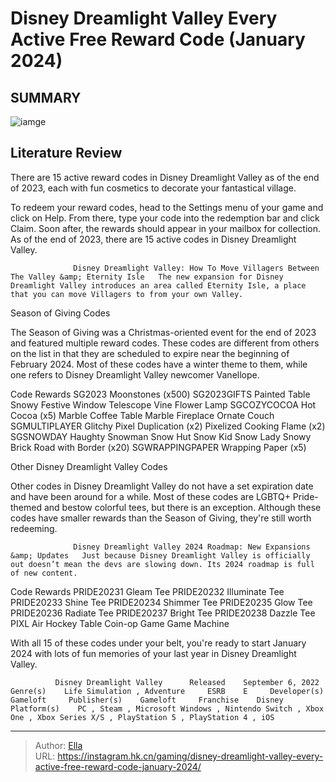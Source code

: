 # Disney Dreamlight Valley Every Active Free Reward Code (January 2024)


## SUMMARY 

![iamge](https://static1.srcdn.com/wordpress/wp-content/uploads/2023/12/disney-dreamlight-valley-every-active-free-reward-code-december-2023.jpg)

## Literature Review

There are 15 active reward codes in Disney Dreamlight Valley as of the end of 2023, each with fun cosmetics to decorate your fantastical village.





To redeem your reward codes, head to the Settings menu of your game and click on Help. From there, type your code into the redemption bar and click Claim. Soon after, the rewards should appear in your mailbox for collection. As of the end of 2023, there are 15 active codes in Disney Dreamlight Valley.




                  Disney Dreamlight Valley: How To Move Villagers Between The Valley &amp; Eternity Isle   The new expansion for Disney Dreamlight Valley introduces an area called Eternity Isle, a place that you can move Villagers to from your own Valley.   


 Season of Giving Codes 
          

The Season of Giving was a Christmas-oriented event for the end of 2023 and featured multiple reward codes. These codes are different from others on the list in that they are scheduled to expire near the beginning of February 2024. Most of these codes have a winter theme to them, while one refers to Disney Dreamlight Valley newcomer Vanellope.

 Code  Rewards   SG2023    Moonstones (x500)      SG2023GIFTS    Painted Table   Snowy Festive Window   Telescope   Vine Flower Lamp      SGCOZYCOCOA    Hot Cocoa (x5)   Marble Coffee Table   Marble Fireplace   Ornate Couch      SGMULTIPLAYER    Glitchy Pixel Duplication (x2)   Pixelized Cooking Flame (x2)      SGSNOWDAY    Haughty Snowman   Snow Hut   Snow Kid   Snow Lady   Snowy Brick Road with Border (x20)      SGWRAPPINGPAPER    Wrapping Paper (x5)      








 Other Disney Dreamlight Valley Codes 
          

Other codes in Disney Dreamlight Valley do not have a set expiration date and have been around for a while. Most of these codes are LGBTQ&#43; Pride-themed and bestow colorful tees, but there is an exception. Although these codes have smaller rewards than the Season of Giving, they&#39;re still worth redeeming.

                  Disney Dreamlight Valley 2024 Roadmap: New Expansions &amp; Updates   Just because Disney Dreamlight Valley is officially out doesn’t mean the devs are slowing down. Its 2024 roadmap is full of new content.   

 Code  Rewards   PRIDE20231    Gleam Tee      PRIDE20232    Illuminate Tee      PRIDE20233    Shine Tee      PRIDE20234    Shimmer Tee      PRIDE20235    Glow Tee      PRIDE20236    Radiate Tee      PRIDE20237    Bright Tee      PRIDE20238    Dazzle Tee      PIXL    Air Hockey Table   Coin-op Game   Game Machine      






With all 15 of these codes under your belt, you&#39;re ready to start January 2024 with lots of fun memories of your last year in Disney Dreamlight Valley.

              Disney Dreamlight Valley      Released    September 6, 2022     Genre(s)    Life Simulation , Adventure     ESRB    E     Developer(s)    Gameloft     Publisher(s)    Gameloft     Franchise    Disney     Platform(s)    PC , Steam , Microsoft Windows , Nintendo Switch , Xbox One , Xbox Series X/S , PlayStation 5 , PlayStation 4 , iOS      


---

> Author: [Ella](https://instagram.hk.cn/)  
> URL: https://instagram.hk.cn/gaming/disney-dreamlight-valley-every-active-free-reward-code-january-2024/  

